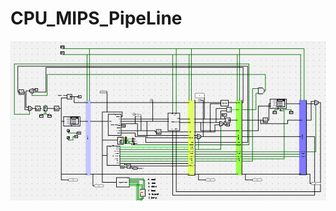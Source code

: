 # CPU_MIPS_PipeLine


![no carga](https://github.com/manliot/CPU_MIPS_PipeLine/blob/master/pipeline.png)
